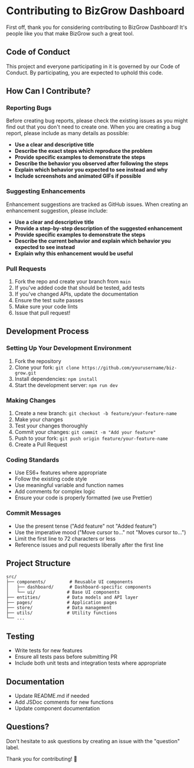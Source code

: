 # Contributing to BizGrow Dashboard

First off, thank you for considering contributing to BizGrow Dashboard! It's people like you that make BizGrow such a great tool.

## Code of Conduct

This project and everyone participating in it is governed by our Code of Conduct. By participating, you are expected to uphold this code.

## How Can I Contribute?

### Reporting Bugs

Before creating bug reports, please check the existing issues as you might find out that you don't need to create one. When you are creating a bug report, please include as many details as possible:

- **Use a clear and descriptive title**
- **Describe the exact steps which reproduce the problem**
- **Provide specific examples to demonstrate the steps**
- **Describe the behavior you observed after following the steps**
- **Explain which behavior you expected to see instead and why**
- **Include screenshots and animated GIFs if possible**

### Suggesting Enhancements

Enhancement suggestions are tracked as GitHub issues. When creating an enhancement suggestion, please include:

- **Use a clear and descriptive title**
- **Provide a step-by-step description of the suggested enhancement**
- **Provide specific examples to demonstrate the steps**
- **Describe the current behavior and explain which behavior you expected to see instead**
- **Explain why this enhancement would be useful**

### Pull Requests

1. Fork the repo and create your branch from `main`
2. If you've added code that should be tested, add tests
3. If you've changed APIs, update the documentation
4. Ensure the test suite passes
5. Make sure your code lints
6. Issue that pull request!

## Development Process

### Setting Up Your Development Environment

1. Fork the repository
2. Clone your fork: `git clone https://github.com/yourusername/biz-grow.git`
3. Install dependencies: `npm install`
4. Start the development server: `npm run dev`

### Making Changes

1. Create a new branch: `git checkout -b feature/your-feature-name`
2. Make your changes
3. Test your changes thoroughly
4. Commit your changes: `git commit -m "Add your feature"`
5. Push to your fork: `git push origin feature/your-feature-name`
6. Create a Pull Request

### Coding Standards

- Use ES6+ features where appropriate
- Follow the existing code style
- Use meaningful variable and function names
- Add comments for complex logic
- Ensure your code is properly formatted (we use Prettier)

### Commit Messages

- Use the present tense ("Add feature" not "Added feature")
- Use the imperative mood ("Move cursor to..." not "Moves cursor to...")
- Limit the first line to 72 characters or less
- Reference issues and pull requests liberally after the first line

## Project Structure

```
src/
├── components/         # Reusable UI components
│   ├── dashboard/      # Dashboard-specific components
│   └── ui/            # Base UI components
├── entities/          # Data models and API layer
├── pages/             # Application pages
├── store/             # Data management
├── utils/             # Utility functions
└── ...
```

## Testing

- Write tests for new features
- Ensure all tests pass before submitting PR
- Include both unit tests and integration tests where appropriate

## Documentation

- Update README.md if needed
- Add JSDoc comments for new functions
- Update component documentation

## Questions?

Don't hesitate to ask questions by creating an issue with the "question" label.

Thank you for contributing! 🎉
